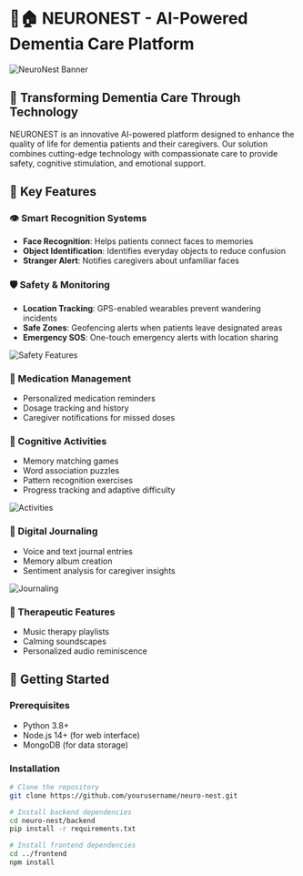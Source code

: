 # 🧠🏠 NEURONEST - AI-Powered Dementia Care Platform

![NeuroNest Banner](https://raw.githubusercontent.com/yourusername/neuro-nest/main/NEURONEST_poster.png)

## 🌟 Transforming Dementia Care Through Technology

NEURONEST is an innovative AI-powered platform designed to enhance the quality of life for dementia patients and their caregivers. Our solution combines cutting-edge technology with compassionate care to provide safety, cognitive stimulation, and emotional support.

## 🚀 Key Features

### 👁️ Smart Recognition Systems
- **Face Recognition**: Helps patients connect faces to memories
- **Object Identification**: Identifies everyday objects to reduce confusion
- **Stranger Alert**: Notifies caregivers about unfamiliar faces

### 🛡️ Safety & Monitoring
- **Location Tracking**: GPS-enabled wearables prevent wandering incidents
- **Safe Zones**: Geofencing alerts when patients leave designated areas
- **Emergency SOS**: One-touch emergency alerts with location sharing

![Safety Features](https://raw.githubusercontent.com/yourusername/neuro-nest/main/SOS_Tracker-min.jpg)

### 💊 Medication Management
- Personalized medication reminders
- Dosage tracking and history
- Caregiver notifications for missed doses

### 🧠 Cognitive Activities
- Memory matching games
- Word association puzzles
- Pattern recognition exercises
- Progress tracking and adaptive difficulty

![Activities](https://raw.githubusercontent.com/yourusername/neuro-nest/main/Activities-min.png)

### 📔 Digital Journaling
- Voice and text journal entries
- Memory album creation
- Sentiment analysis for caregiver insights

![Journaling](https://raw.githubusercontent.com/yourusername/neuro-nest/main/Voice_Journal-min.png)

### 🎵 Therapeutic Features
- Music therapy playlists
- Calming soundscapes
- Personalized audio reminiscence

## 📱 Getting Started

### Prerequisites
- Python 3.8+
- Node.js 14+ (for web interface)
- MongoDB (for data storage)

### Installation
```bash
# Clone the repository
git clone https://github.com/yourusername/neuro-nest.git

# Install backend dependencies
cd neuro-nest/backend
pip install -r requirements.txt

# Install frontend dependencies
cd ../frontend
npm install
